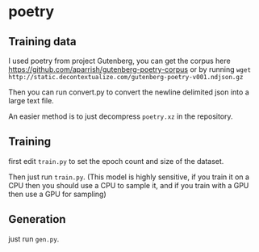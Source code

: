 # poetry

## Training data

I used poetry from project Gutenberg, you can get the corpus here https://github.com/aparrish/gutenberg-poetry-corpus or by running ``wget http://static.decontextualize.com/gutenberg-poetry-v001.ndjson.gz``

Then you can run convert.py to convert the newline delimited json into a large text file.

An easier method is to just decompress ``poetry.xz`` in the repository.

## Training

first edit ``train.py`` to set the epoch count and size of the dataset.

Then just run ``train.py``. (This model is highly sensitive, if you train it on a CPU then you should use a CPU to sample it, and if you train with a GPU then use a GPU for sampling)

## Generation

just run ``gen.py``.
